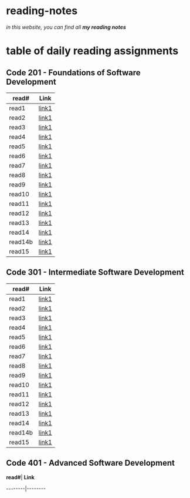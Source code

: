 # reading-notes

*in this website, you can find all **my reading notes***

 # table of daily reading assignments

 
 ## Code 201 - Foundations of Software Development


 **read#**| **Link**
 --------|--------
 read1 |[link1](https://bayan-97.github.io/reading-notes2/class1)
 read2 |[link1](https://bayan-97.github.io/reading-notes2/class2)
 read3 |[link1](https://bayan-97.github.io/reading-notes2/class3)
 read4 |[link1](https://bayan-97.github.io/reading-notes2/class4)
 read5 |[link1](https://bayan-97.github.io/reading-notes2/class5)
 read6 |[link1](https://bayan-97.github.io/reading-notes2/class6)
 read7 |[link1](https://bayan-97.github.io/reading-notes2/class7)
 read8 |[link1](https://bayan-97.github.io/reading-notes2/class8)
 read9 |[link1](https://bayan-97.github.io/reading-notes2/class9)
 read10 |[link1](https://bayan-97.github.io/reading-notes2/class-10)
 read11 |[link1](https://bayan-97.github.io/reading-notes2/class-11)
 read12 |[link1](https://bayan-97.github.io/reading-notes2/class12)
 read13 |[link1](https://bayan-97.github.io/reading-notes2/class13)
 read14 |[link1](https://bayan-97.github.io/reading-notes2/class14)
 read14b |[link1](https://bayan-97.github.io/reading-notes2/class14b)
 read15 |[link1]()

 ##  Code 301 - Intermediate Software Development


 
 **read#**| **Link**
 --------|--------
  read1   |[link1](https://bayan-97.github.io/reading-notes2/class301/class3011)
      read2  |[link1](https://bayan-97.github.io/reading-notes2/class301/class3012)
      read3 |[link1](https://bayan-97.github.io/reading-notes2/class301/class3013)
 read4 |[link1](https://bayan-97.github.io/reading-notes2/class301/class3014)
 read5 |[link1](https://bayan-97.github.io/reading-notes2/class301/class3015)
 read6 |[link1](https://bayan-97.github.io/reading-notes2/class301/class3016)
 read7 |[link1](https://bayan-97.github.io/reading-notes2/class301/class3017/)
 read8 |[link1](https://bayan-97.github.io/reading-notes2/class301/class3018/)
 read9 |[link1](https://bayan-97.github.io/reading-notes2/class301/class3019/)
 read10 |[link1](https://bayan-97.github.io/reading-notes2/class301/class30110/)
 read11 |[link1](https://bayan-97.github.io/reading-notes2/class301/class30111/)
 read12 |[link1](https://bayan-97.github.io/reading-notes2/class301/class30112/)
 read13 |[link1](https://bayan-97.github.io/reading-notes2/class301/class30113/)
 read14 |[link1](https://bayan-97.github.io/reading-notes2/class301/class30114/)
 read14b |[link1](https://bayan-97.github.io/reading-notes2/class301/class30115)
 read15 |[link1]()




##  Code 401 - Advanced Software Development

 
**read#**| **Link**

 --------|--------
 